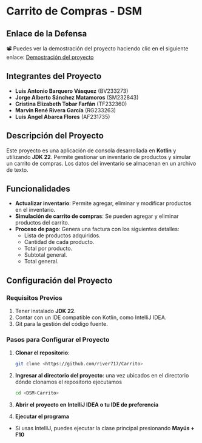# Carrito de Compras - DSM

## Enlace de la Defensa

📽️ Puedes ver la demostración del proyecto haciendo clic en el siguiente enlace:
[Demostración del proyecto](https://drive.google.com/file/d/1ascwZXAagSnstWPh_Xkrty6MnGtsR556/view?usp=sharing)

## Integrantes del Proyecto

- **Luis Antonio Barquero Vásquez** (BV233273)
- **Jorge Alberto Sánchez Matamoros** (SM232843)
- **Cristina Elizabeth Tobar Farfán** (TF232360)
- **Marvin René Rivera García** (RG233263)
- **Luis Angel Abarca Flores** (AF231735)

## Descripción del Proyecto

Este proyecto es una aplicación de consola desarrollada en **Kotlin** y utilizando **JDK 22**. Permite gestionar un inventario de productos y simular un carrito de compras. Los datos del inventario se almacenan en un archivo de texto.

## Funcionalidades

- **Actualizar inventario**: Permite agregar, eliminar y modificar productos en el inventario.
- **Simulación de carrito de compras**: Se pueden agregar y eliminar productos del carrito.
- **Proceso de pago**: Genera una factura con los siguientes detalles:
  - Lista de productos adquiridos.
  - Cantidad de cada producto.
  - Total por producto.
  - Subtotal general.
  - Total general.

## Configuración del Proyecto

### Requisitos Previos

1. Tener instalado **JDK 22**.
2. Contar con un IDE compatible con Kotlin, como IntelliJ IDEA.
3. Git para la gestión del código fuente.

### Pasos para Configurar el Proyecto

1. **Clonar el repositorio**:
   
   ```sh
   git clone <https://github.com/river717/Carrito>
2. **Ingresar al directorio del proyecto**: una vez ubicados en el directorio dónde clonamos el repositorio ejecutamos
   
   ```sh
   cd <DSM-Carrito>
3. **Abrir el proyecto en IntelliJ IDEA o tu IDE de preferencia**
   
4. **Ejecutar el programa**
   
  - Si usas IntelliJ, puedes ejecutar la clase principal presionando **Mayús + F10**
